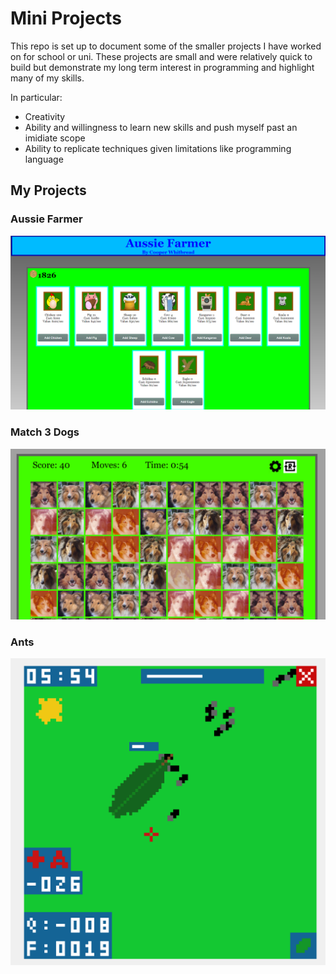 # Mini Projects 

This repo is set up to document some of the smaller projects I have worked on for school or uni. These projects are small and were relatively quick to build but demonstrate my long term interest in programming and highlight many of my skills. 

In particular:

- Creativity
- Ability and willingness to learn new skills and push myself past an imidiate scope
- Ability to replicate techniques given limitations like programming language

## My Projects

### Aussie Farmer

![AussieFarmer](/Resources/AussieFarmer.png?raw=true "AussieFarmer")


### Match 3 Dogs

![Match3Dogs](/Resources/Match3Dogs.png?raw=true "Match3Dogs")

### Ants

![Ants3](/Resources/Ants_3.png?raw=true "Ants3")